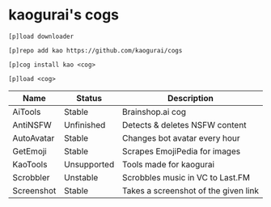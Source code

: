 # kaogurai's cogs

```
[p]load downloader

[p]repo add kao https://github.com/kaogurai/cogs

[p]cog install kao <cog>

[p]load <cog>
```

| Name     | Status | Description                 |
|----------|--------|-----------------------------|
| AiTools  | Stable | Brainshop.ai cog |
| AntiNSFW  | Unfinished | Detects & deletes NSFW content |
| AutoAvatar | Stable | Changes bot avatar every hour |
| GetEmoji | Stable | Scrapes EmojiPedia for images |
| KaoTools | Unsupported | Tools made for kaogurai |
 Scrobbler | Unstable | Scrobbles music in VC to Last.FM |
| Screenshot | Stable | Takes a screenshot of the given link |

